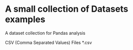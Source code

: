 # A small collection of Datasets examples
A dataset collection for Pandas analysis

CSV (Comma Separated Values) Files *.csv 
